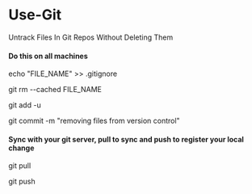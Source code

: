 # Use-Git

Untrack Files In Git Repos Without Deleting Them

#### Do this on all machines

echo "FILE_NAME" >> .gitignore

git rm --cached FILE_NAME

git add -u

git commit -m "removing files from version control"

#### Sync with your git server, pull to sync and push to register your local change

git pull

git push
